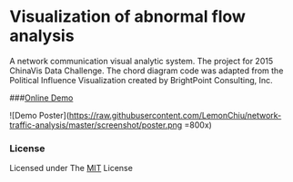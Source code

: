# Visualization of abnormal flow analysis

A network communication visual analytic system. The project for 2015 ChinaVis Data Challenge. The chord diagram code was adapted from the Political Influence Visualization created by BrightPoint Consulting, Inc.

###[Online Demo](http://lemonchiu.github.io/network-traffic-analysis/)

![Demo Poster](https://raw.githubusercontent.com/LemonChiu/network-traffic-analysis/master/screenshot/poster.png =800x)

### License
Licensed under The [MIT](https://github.com/LemonChiu/network-traffic-analysis/blob/master/LICENSE) License
